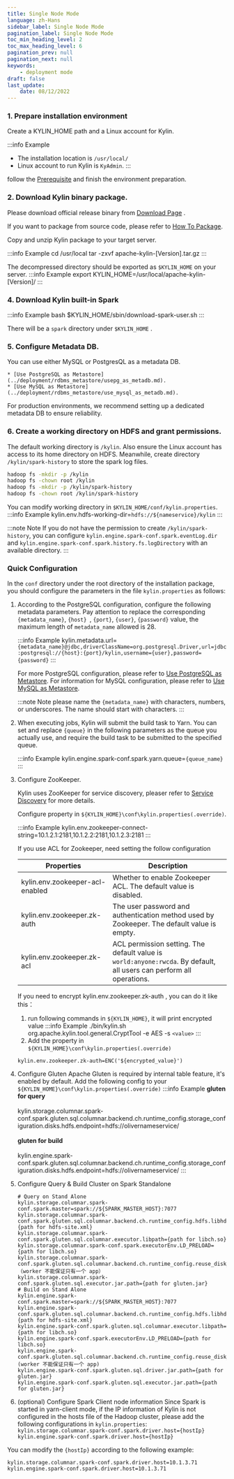 ```yaml
---
title: Single Node Mode
language: zh-Hans
sidebar_label: Single Node Mode
pagination_label: Single Node Mode
toc_min_heading_level: 2
toc_max_heading_level: 6
pagination_prev: null
pagination_next: null
keywords:
    - deployment mode
draft: false
last_update:
    date: 08/12/2022
---
```


### 1. Prepare installation environment
Create a KYLIN_HOME path and a Linux account for Kylin.

:::info Example
- The installation location is `/usr/local/`
- Linux account to run Kylin is `KyAdmin`.
:::

follow the [Prerequisite](prerequisite.md) and finish the environment preparation.

### 2. Download Kylin binary package.

   Please download official release binary from [Download Page](../download.md) . 

   If you want to package from source code, please refer to [How To Package](../development/how_to_package.md).

   Copy and unzip Kylin package to your target server.

:::info Example
   cd /usr/local
   tar -zxvf apache-kylin-[Version].tar.gz
:::

   The decompressed directory should be exported as `$KYLIN_HOME` on your server.
:::info Example
   export KYLIN_HOME=/usr/local/apache-kylin-[Version]/
:::

### 4. Download Kylin built-in Spark

:::info Example
   bash $KYLIN_HOME/sbin/download-spark-user.sh
:::

   There will be a `spark` directory under `$KYLIN_HOME` .

### 5. Configure Metadata DB.

   You can use either MySQL or PostgresQL as a metadata DB. 

    * [Use PostgreSQL as Metastore](../deployment/rdbms_metastore/usepg_as_metadb.md).
    * [Use MySQL as Metastore](../deployment/rdbms_metastore/use_mysql_as_metadb.md).

   For production environments, we recommend setting up a dedicated metadata DB to ensure reliability.

### 6. Create a working directory on HDFS and grant permissions.

   The default working directory is `/kylin`. Also ensure the Linux account has access to its home directory on HDFS. Meanwhile, create directory `/kylin/spark-history` to store the spark log files.

   ```sh
   hadoop fs -mkdir -p /kylin
   hadoop fs -chown root /kylin
   hadoop fs -mkdir -p /kylin/spark-history
   hadoop fs -chown root /kylin/spark-history
   ```

   You can modify working directory in `$KYLIN_HOME/conf/kylin.properties`.
   :::info Example
   kylin.env.hdfs-working-dir=`hdfs://${nameservice}/kylin`
   :::

:::note Note
If you do not have the permission to create `/kylin/spark-history`, you can configure `kylin.engine.spark-conf.spark.eventLog.dir` and `kylin.engine.spark-conf.spark.history.fs.logDirectory` with an available directory.
:::

### <span id="configuration">Quick Configuration</span>

In the `conf` directory under the root directory of the installation package, you should configure the parameters in the file `kylin.properties` as follows:

1. According to the PostgreSQL configuration, configure the following metadata parameters. Pay attention to replace the corresponding ` {metadata_name} `, `{host} `, ` {port} `, ` {user} `, ` {password} ` value, the maximum length of `metadata_name` allowed is 28.

   :::info Example
   kylin.metadata.url=`{metadata_name}@jdbc,driverClassName=org.postgresql.Driver,url=jdbc:postgresql://{host}:{port}/kylin,username={user},password={password}`
   :::

   For more PostgreSQL configuration, please refer to [Use PostgreSQL as Metastore](rdbms_metastore/usepg_as_metadb.md). For information for MySQL configuration, please refer to [Use MySQL as Metastore](rdbms_metastore/use_mysql_as_metadb.md).

   :::note Note
   please name the `{metadata_name}` with characters, numbers, or underscores. 
   The name should start with characters.
   :::

2. When executing jobs, Kylin will submit the build task to Yarn. You can set and replace `{queue}` in the following parameters as the queue you actually use, and require the build task to be submitted to the specified queue.

   :::info Example
   kylin.engine.spark-conf.spark.yarn.queue=`{queue_name}`
   :::


3. Configure ZooKeeper.

   Kylin uses ZooKeeper for service discovery, pleaser refer to [Service Discovery](cluster_mode.md#sd) for more details.

   Configure property in `${KYLIN_HOME}\conf\kylin.properties(.override)`. 

   :::info Example
   kylin.env.zookeeper-connect-string=10.1.2.1:2181,10.1.2.2:2181,10.1.2.3:2181
   :::

   If you use ACL for Zookeeper, need setting the follow configuration

   | Properties                                                  | Description                                                                                                          |
      | ------------------------------------------------------------|----------------------------------------------------------------------------------------------------------------------|
   | kylin.env.zookeeper-acl-enabled                             | Whether to enable Zookeeper ACL. The default value is disabled.                                                      |
   | kylin.env.zookeeper.zk-auth                                 | The user password and authentication method used by Zookeeper. The default value is empty.                           |
   | kylin.env.zookeeper.zk-acl                                  | ACL permission setting. The default value is `world:anyone:rwcda`. By default, all users can perform all operations. |

   If you need to encrypt kylin.env.zookeeper.zk-auth , you can do it like this：

   1. run following commands in `${KYLIN_HOME}`, it will print encrypted value
   :::info Example
    ./bin/kylin.sh org.apache.kylin.tool.general.CryptTool -e AES -s `<value>`
   :::
   2. Add the property in `${KYLIN_HOME}\conf\kylin.properties(.override)`
    ```
    kylin.env.zookeeper.zk-auth=ENC('${encrypted_value}')
    ```
4. Configure Gluten
   Apache Gluten is required by internal table feature, it's enabled by default. Add the following config to your `${KYLIN_HOME}\conf\kylin.properties(.override)`
   :::info Example
   **gluten for query**<br></br>
   kylin.storage.columnar.spark-conf.spark.gluten.sql.columnar.backend.ch.runtime_config.storage_configuration.disks.hdfs.endpoint=hdfs://olivernameservice/<br></br>
   **gluten for build**<br></br>
   kylin.engine.spark-conf.spark.gluten.sql.columnar.backend.ch.runtime_config.storage_configuration.disks.hdfs.endpoint=hdfs://olivernameservice/
   :::

5. Configure Query & Build Cluster on Spark Standalone

   ```properties
   # Query on Stand Alone
   kylin.storage.columnar.spark-conf.spark.master=spark://${SPARK_MASTER_HOST}:7077
   kylin.storage.columnar.spark-conf.spark.gluten.sql.columnar.backend.ch.runtime_config.hdfs.libhdfs3_conf={path for hdfs-site.xml}
   kylin.storage.columnar.spark-conf.spark.gluten.sql.columnar.executor.libpath={path for libch.so}
   kylin.storage.columnar.spark-conf.spark.executorEnv.LD_PRELOAD={path for libch.so}
   kylin.storage.columnar.spark-conf.spark.gluten.sql.columnar.backend.ch.runtime_config.reuse_disk_cache=false （worker 不能保证只有一个 app）
   kylin.storage.columnar.spark-conf.spark.gluten.sql.executor.jar.path={path for gluten.jar}
   # Build on Stand Alone
   kylin.engine.spark-conf.spark.master=spark://${SPARK_MASTER_HOST}:7077
   kylin.engine.spark-conf.spark.gluten.sql.columnar.backend.ch.runtime_config.hdfs.libhdfs3_conf={path for hdfs-site.xml}
   kylin.engine.spark-conf.spark.gluten.sql.columnar.executor.libpath={path for libch.so}
   kylin.engine.spark-conf.spark.executorEnv.LD_PRELOAD={path for libch.so}
   kylin.engine.spark-conf.spark.gluten.sql.columnar.backend.ch.runtime_config.reuse_disk_cache=false (worker 不能保证只有一个 app)
   kylin.engine.spark-conf.spark.gluten.sql.driver.jar.path={path for gluten.jar}
   kylin.engine.spark-conf.spark.gluten.sql.executor.jar.path={path for gluten.jar}
   ```

6. (optional) Configure Spark Client node information
   Since Spark is started in yarn-client mode, if the IP information of Kylin is not configured in the hosts file of the Hadoop cluster, please add the following configurations in `kylin.properties`:
   `kylin.storage.columnar.spark-conf.spark.driver.host={hostIp}`
   `kylin.engine.spark-conf.spark.driver.host={hostIp}`

You can modify the `{hostIp}` according to the following example:
  ```properties
  kylin.storage.columnar.spark-conf.spark.driver.host=10.1.3.71
  kylin.engine.spark-conf.spark.driver.host=10.1.3.71
  ```
